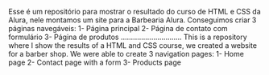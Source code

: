 Esse é um repositório para mostrar o resultado do curso de
HTML e CSS da Alura, nele montamos um site para a Barbearia Alura.
Conseguimos criar 3 páginas navegáveis:
1- Página principal 
2- Página de contato com formulário
3- Página de produtos
..............................
This is a repository where I show the results of a HTML and CSS course,
we created a website for a barber shop.
We were able to create 3 navigation pages:
1- Home page
2- Contact page with a form
3- Products page
